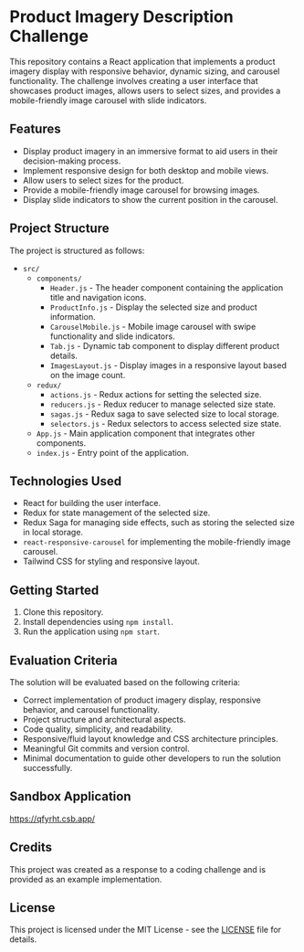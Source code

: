 # Product Imagery Description Challenge

This repository contains a React application that implements a product imagery display with responsive behavior, dynamic sizing, and carousel functionality. The challenge involves creating a user interface that showcases product images, allows users to select sizes, and provides a mobile-friendly image carousel with slide indicators.

## Features

- Display product imagery in an immersive format to aid users in their decision-making process.
- Implement responsive design for both desktop and mobile views.
- Allow users to select sizes for the product.
- Provide a mobile-friendly image carousel for browsing images.
- Display slide indicators to show the current position in the carousel.

## Project Structure

The project is structured as follows:

- `src/`
  - `components/`
    - `Header.js` - The header component containing the application title and navigation icons.
    - `ProductInfo.js` - Display the selected size and product information.
    - `CarouselMobile.js` - Mobile image carousel with swipe functionality and slide indicators.
    - `Tab.js` - Dynamic tab component to display different product details.
    - `ImagesLayout.js` - Display images in a responsive layout based on the image count.
  - `redux/`
    - `actions.js` - Redux actions for setting the selected size.
    - `reducers.js` - Redux reducer to manage selected size state.
    - `sagas.js` - Redux saga to save selected size to local storage.
    - `selectors.js` - Redux selectors to access selected size state.
  - `App.js` - Main application component that integrates other components.
  - `index.js` - Entry point of the application.

## Technologies Used

- React for building the user interface.
- Redux for state management of the selected size.
- Redux Saga for managing side effects, such as storing the selected size in local storage.
- `react-responsive-carousel` for implementing the mobile-friendly image carousel.
- Tailwind CSS for styling and responsive layout.

## Getting Started

1. Clone this repository.
2. Install dependencies using `npm install`.
3. Run the application using `npm start`.

## Evaluation Criteria

The solution will be evaluated based on the following criteria:

- Correct implementation of product imagery display, responsive behavior, and carousel functionality.
- Project structure and architectural aspects.
- Code quality, simplicity, and readability.
- Responsive/fluid layout knowledge and CSS architecture principles.
- Meaningful Git commits and version control.
- Minimal documentation to guide other developers to run the solution successfully.

## Sandbox Application

https://qfyrht.csb.app/

## Credits

This project was created as a response to a coding challenge and is provided as an example implementation.

## License

This project is licensed under the MIT License - see the [LICENSE](LICENSE) file for details.
